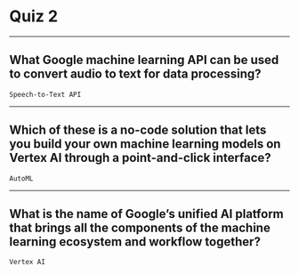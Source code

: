 # Quiz 2
____
## What Google machine learning API can be used to convert audio to text for data processing?
```Speech-to-Text API```
____
## Which of these is a no-code solution that lets you build your own machine learning models on Vertex AI through a point-and-click interface?
```AutoML```
____
## What is the name of Google’s unified AI platform that brings all the components of the machine learning ecosystem and workflow together?
```Vertex AI```
